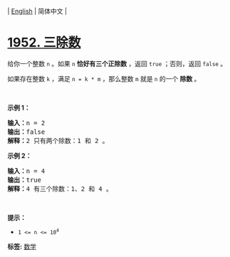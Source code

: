 | [English](README_EN.md) | 简体中文 |

# [1952. 三除数](https://leetcode-cn.com/problems/three-divisors)
<p>给你一个整数 <code>n</code> 。如果 <code>n</code> <strong>恰好有三个正除数</strong> ，返回 <code>true</code><em> </em>；否则，返回<em> </em><code>false</code> 。</p>

<p>如果存在整数 <code>k</code> ，满足 <code>n = k * m</code> ，那么整数 <code>m</code> 就是 <code>n</code> 的一个 <strong>除数</strong> 。</p>

<p>&nbsp;</p>

<p><strong>示例 1：</strong></p>

<pre><strong>输入：</strong>n = 2
<strong>输出：</strong>false
<strong>解释：</strong>2 只有两个除数：1 和 2 。</pre>

<p><strong>示例 2：</strong></p>

<pre><strong>输入：</strong>n = 4
<strong>输出：</strong>true
<strong>解释：</strong>4 有三个除数：1、2 和 4 。
</pre>

<p>&nbsp;</p>

<p><strong>提示：</strong></p>

<ul>
	<li><code>1 &lt;= n &lt;= 10<sup>4</sup></code></li>
</ul>

**标签:**  [数学](https://leetcode-cn.com/tag/math) 